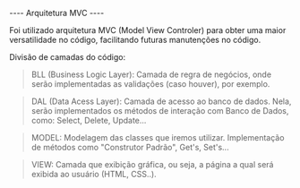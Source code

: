---- Arquitetura MVC ----

Foi utilizado arquitetura MVC (Model View Controler) para obter uma maior versatilidade no código, facilitando futuras manutenções no código.

Divisão de camadas do código:

> BLL (Business Logic Layer): 
Camada de regra de negócios, onde serão implementadas as validações (caso houver), por exemplo.

> DAL (Data Acess Layer):
Camada de acesso ao banco de dados. Nela, serão implementados os métodos de interação com Banco de Dados, como: Select, Delete, Update...

> MODEL:
Modelagem das classes que iremos utilizar. Implementação de métodos como "Construtor Padrão", Get's, Set's...

> VIEW:
Camada que exibição gráfica, ou seja, a página a qual será exibida ao usuário (HTML, CSS..).

